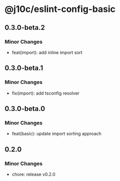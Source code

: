 # @j10c/eslint-config-basic

## 0.3.0-beta.2

### Minor Changes

- feat(import): add inline import sort

## 0.3.0-beta.1

### Minor Changes

- fix(import): add tsconfig resolver

## 0.3.0-beta.0

### Minor Changes

- feat(basic): update import sorting approach

## 0.2.0

### Minor Changes

- chore: release v0.2.0
